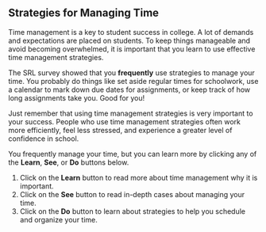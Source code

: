 ## Strategies for Managing Time

Time management is a key to student success in college. A lot of demands and expectations are placed on students. To keep things manageable and avoid becoming overwhelmed, it is important that you learn to use effective time management strategies.  

The SRL survey showed that you **frequently** use strategies to manage your time. You probably do things like set aside regular times for schoolwork, use a calendar to mark down due dates for assignments, or keep track of how long assignments take you. Good for you!

Just remember that using time management strategies is very important to your success. People who use time management strategies often work more efficiently, feel less stressed, and experience a greater level of confidence in school.

You frequently manage your time, but you can learn more by clicking any of the **Learn**, **See**, or **Do** buttons below.

1. Click on the **Learn** button to read more about time management why it is important.
2. Click on the **See** button to read in-depth cases about managing your time. 
3. Click on the **Do** button to learn about strategies to help you schedule and organize your time.
